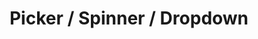 ---
layout: entry
title:  "Picker / Spinner / Dropdown"
categories: controls

keyboard:
  tab and arrow keys: |
      Focus visibly moves to the radio button
  spacebar: |
      Selects the radio button on iOS and Android
  enter: |
      Selects the radio button on Android
        
mobile:
  swipe: |
      Focus moves to the element, expresses its state
  doubletap: |
     Toggles the radio button state

screenreader:
  name:  |
      Purpose is clear and matches any visible label
  role:  |
      Identifies itself as a button in iOS and radio button in Android
  group: |
      Visible label is grouped or associated with the radio button in a single swipe
  state: |
      Expresses its state (disabled/dimmed, iOS: checked/not checked.  Android: checked/not checked)
---